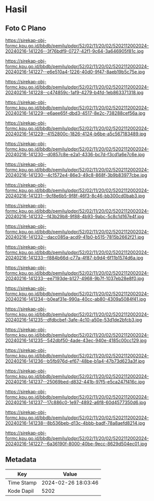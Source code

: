 # Hasil

## Foto C Plano

https://sirekap-obj-formc.kpu.go.id/bbdb/pemilu/pdpr/52/02/11/20/02/5202112002024-20240216-141226--3f76bdf9-0727-42f1-9c64-3a646905f81c.jpg

https://sirekap-obj-formc.kpu.go.id/bbdb/pemilu/pdpr/52/02/11/20/02/5202112002024-20240216-141227--e6e510a4-1226-40d0-9f47-8aeb19b5c75e.jpg

https://sirekap-obj-formc.kpu.go.id/bbdb/pemilu/pdpr/52/02/11/20/02/5202112002024-20240216-141228--c474859c-1af9-4279-b4fd-1eb863371318.jpg

https://sirekap-obj-formc.kpu.go.id/bbdb/pemilu/pdpr/52/02/11/20/02/5202112002024-20240216-141229--e6aee65f-dbd3-4517-8e2c-738288cef56a.jpg

https://sirekap-obj-formc.kpu.go.id/bbdb/pemilu/pdpr/52/02/11/20/02/5202112002024-20240216-141229--4152800c-1826-4124-b6be-a5c567183489.jpg

https://sirekap-obj-formc.kpu.go.id/bbdb/pemilu/pdpr/52/02/11/20/02/5202112002024-20240216-141230--d0857c8e-e2a1-4336-bc7d-f3cd1a6e7c6e.jpg

https://sirekap-obj-formc.kpu.go.id/bbdb/pemilu/pdpr/52/02/11/20/02/5202112002024-20240216-141230--4c1572e4-86e3-49c8-868f-3b9b83977cbe.jpg

https://sirekap-obj-formc.kpu.go.id/bbdb/pemilu/pdpr/52/02/11/20/02/5202112002024-20240216-141231--9cf8e6b5-9f8f-46f3-8c46-bb300cd0bab3.jpg

https://sirekap-obj-formc.kpu.go.id/bbdb/pemilu/pdpr/52/02/11/20/02/5202112002024-20240216-141232--f43b29b8-9f88-4b93-9abc-5c8c1d167e4f.jpg

https://sirekap-obj-formc.kpu.go.id/bbdb/pemilu/pdpr/52/02/11/20/02/5202112002024-20240216-141232--dacc085a-acd9-41b0-b515-7815b2662f21.jpg

https://sirekap-obj-formc.kpu.go.id/bbdb/pemilu/pdpr/52/02/11/20/02/5202112002024-20240216-141233--f884b66d-c77a-4f87-b9d4-6f11b1574d6a.jpg

https://sirekap-obj-formc.kpu.go.id/bbdb/pemilu/pdpr/52/02/11/20/02/5202112002024-20240216-141233--ee7193de-b127-4968-9b7f-1037eb28e8f0.jpg

https://sirekap-obj-formc.kpu.go.id/bbdb/pemilu/pdpr/52/02/11/20/02/5202112002024-20240216-141234--b0eaf31e-990a-40cc-ab80-4309a5084f41.jpg

https://sirekap-obj-formc.kpu.go.id/bbdb/pemilu/pdpr/52/02/11/20/02/5202112002024-20240216-141235--dfdbcbef-3afe-4c10-a50e-53d1de2bfcb3.jpg

https://sirekap-obj-formc.kpu.go.id/bbdb/pemilu/pdpr/52/02/11/20/02/5202112002024-20240216-141235--542dbf50-4ade-43ec-940e-4185c00cc129.jpg

https://sirekap-obj-formc.kpu.go.id/bbdb/pemilu/pdpr/52/02/11/20/02/5202112002024-20240216-141236--b5fb976d-ef67-48be-b1a4-47b73d623a3f.jpg

https://sirekap-obj-formc.kpu.go.id/bbdb/pemilu/pdpr/52/02/11/20/02/5202112002024-20240216-141237--25069bed-d832-441b-97f5-e5ca247f416c.jpg

https://sirekap-obj-formc.kpu.go.id/bbdb/pemilu/pdpr/52/02/11/20/02/5202112002024-20240216-141237--17c886c0-1e97-4892-a6f8-60d4577350d6.jpg

https://sirekap-obj-formc.kpu.go.id/bbdb/pemilu/pdpr/52/02/11/20/02/5202112002024-20240216-141238--8b536beb-d13c-4bbb-badf-78a8aefd8214.jpg

https://sirekap-obj-formc.kpu.go.id/bbdb/pemilu/pdpr/52/02/11/20/02/5202112002024-20240216-141227--6a36190f-8000-40be-9ecc-8629d504ec01.jpg


## Metadata

| Key        | Value               |
| ---------- | ------------------- |
| Time Stamp | 2024-02-26 18:03:46 |
| Kode Dapil | 5202                |



